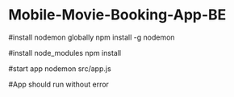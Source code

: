 # Mobile-Movie-Booking-App-BE

#install nodemon globally
npm install -g nodemon

#install node_modules
npm install 

#start app
nodemon src/app.js

#App should run without error
